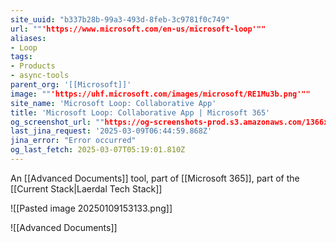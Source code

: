 ```yaml
---
site_uuid: "b337b28b-99a3-493d-8feb-3c9781f0c749"
url: ""'https://www.microsoft.com/en-us/microsoft-loop'""
aliases:
- Loop
tags:
- Products
- async-tools
parent_org: '[[Microsoft]]'
image: ""'https://uhf.microsoft.com/images/microsoft/RE1Mu3b.png'""
site_name: 'Microsoft Loop: Collaborative App'
title: 'Microsoft Loop: Collaborative App | Microsoft 365'
og_screenshot_url: ""https://og-screenshots-prod.s3.amazonaws.com/1366x768/80/false/e9d5855054048f1e4724f07e587368948a9ea7e4305876427ff65a5747ce2975.jpeg""
last_jina_request: '2025-03-09T06:44:59.868Z'
jina_error: "Error occurred"
og_last_fetch: 2025-03-07T05:19:01.810Z
---
```


An [[Advanced Documents]] tool, part of [[Microsoft 365]], part of the [[Current Stack|Laerdal Tech Stack]]


![[Pasted image 20250109153133.png]]

![[Advanced Documents]]
